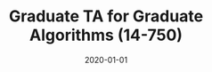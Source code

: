 ---
title: "Graduate TA for Graduate Algorithms (14-750)"
collection: teaching
type: "Undergraduate course"
permalink: /teaching/2020-spring-14750
venue: "Carnegie Mellon University"
date: 2020-01-01
location: "Pittsburgh, PA"
---